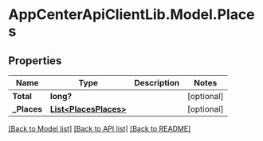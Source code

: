# AppCenterApiClientLib.Model.Places
## Properties

Name | Type | Description | Notes
------------ | ------------- | ------------- | -------------
**Total** | **long?** |  | [optional] 
**_Places** | [**List&lt;PlacesPlaces&gt;**](PlacesPlaces.md) |  | [optional] 

[[Back to Model list]](../README.md#documentation-for-models) [[Back to API list]](../README.md#documentation-for-api-endpoints) [[Back to README]](../README.md)

